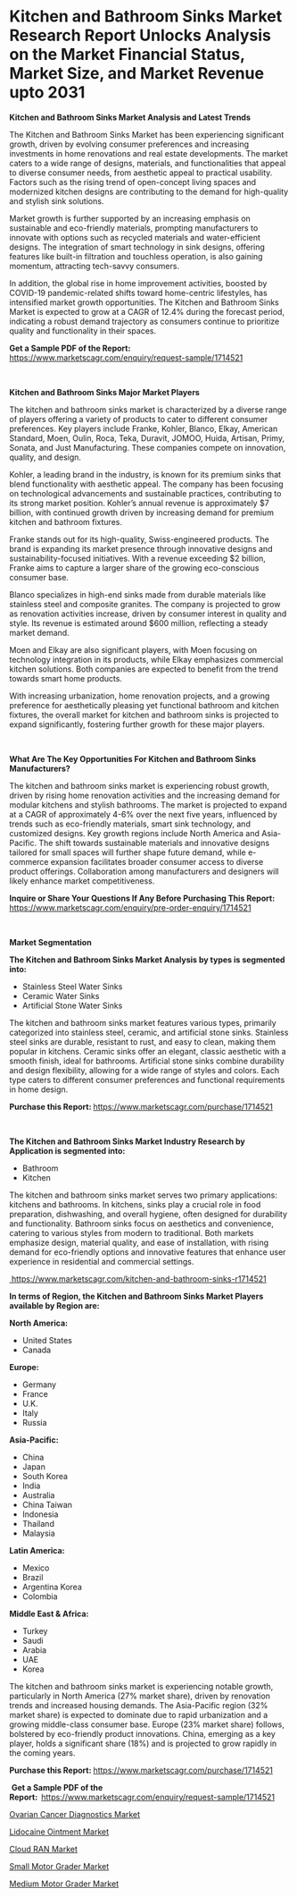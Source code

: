 <p><h1>Kitchen and Bathroom Sinks Market Research Report Unlocks Analysis on the Market Financial Status, Market Size, and Market Revenue upto 2031</h1></p><p><strong>Kitchen and Bathroom Sinks Market Analysis and Latest Trends</strong></p>
<p><p>The Kitchen and Bathroom Sinks Market has been experiencing significant growth, driven by evolving consumer preferences and increasing investments in home renovations and real estate developments. The market caters to a wide range of designs, materials, and functionalities that appeal to diverse consumer needs, from aesthetic appeal to practical usability. Factors such as the rising trend of open-concept living spaces and modernized kitchen designs are contributing to the demand for high-quality and stylish sink solutions.</p><p>Market growth is further supported by an increasing emphasis on sustainable and eco-friendly materials, prompting manufacturers to innovate with options such as recycled materials and water-efficient designs. The integration of smart technology in sink designs, offering features like built-in filtration and touchless operation, is also gaining momentum, attracting tech-savvy consumers.</p><p>In addition, the global rise in home improvement activities, boosted by COVID-19 pandemic-related shifts toward home-centric lifestyles, has intensified market growth opportunities. The Kitchen and Bathroom Sinks Market is expected to grow at a CAGR of 12.4% during the forecast period, indicating a robust demand trajectory as consumers continue to prioritize quality and functionality in their spaces.</p></p>
<p><strong>Get a Sample PDF of the Report:&nbsp;</strong> <a href="https://www.marketscagr.com/enquiry/request-sample/1714521?utm_campaign=1284&utm_medium=2&utm_source=Github&utm_content=ia&utm_term=22102024&utm_id=kitchen-and-bathroom-sinks">https://www.marketscagr.com/enquiry/request-sample/1714521</a></p>
<p>&nbsp;</p>
<p><strong>Kitchen and Bathroom Sinks Major Market Players</strong></p>
<p><p>The kitchen and bathroom sinks market is characterized by a diverse range of players offering a variety of products to cater to different consumer preferences. Key players include Franke, Kohler, Blanco, Elkay, American Standard, Moen, Oulin, Roca, Teka, Duravit, JOMOO, Huida, Artisan, Primy, Sonata, and Just Manufacturing. These companies compete on innovation, quality, and design.</p><p>Kohler, a leading brand in the industry, is known for its premium sinks that blend functionality with aesthetic appeal. The company has been focusing on technological advancements and sustainable practices, contributing to its strong market position. Kohler’s annual revenue is approximately $7 billion, with continued growth driven by increasing demand for premium kitchen and bathroom fixtures.</p><p>Franke stands out for its high-quality, Swiss-engineered products. The brand is expanding its market presence through innovative designs and sustainability-focused initiatives. With a revenue exceeding $2 billion, Franke aims to capture a larger share of the growing eco-conscious consumer base.</p><p>Blanco specializes in high-end sinks made from durable materials like stainless steel and composite granites. The company is projected to grow as renovation activities increase, driven by consumer interest in quality and style. Its revenue is estimated around $600 million, reflecting a steady market demand.</p><p>Moen and Elkay are also significant players, with Moen focusing on technology integration in its products, while Elkay emphasizes commercial kitchen solutions. Both companies are expected to benefit from the trend towards smart home products.</p><p>With increasing urbanization, home renovation projects, and a growing preference for aesthetically pleasing yet functional bathroom and kitchen fixtures, the overall market for kitchen and bathroom sinks is projected to expand significantly, fostering further growth for these major players.</p></p>
<p>&nbsp;</p>
<p><strong>What Are The Key Opportunities For Kitchen and Bathroom Sinks Manufacturers?</strong></p>
<p><p>The kitchen and bathroom sinks market is experiencing robust growth, driven by rising home renovation activities and the increasing demand for modular kitchens and stylish bathrooms. The market is projected to expand at a CAGR of approximately 4-6% over the next five years, influenced by trends such as eco-friendly materials, smart sink technology, and customized designs. Key growth regions include North America and Asia-Pacific. The shift towards sustainable materials and innovative designs tailored for small spaces will further shape future demand, while e-commerce expansion facilitates broader consumer access to diverse product offerings. Collaboration among manufacturers and designers will likely enhance market competitiveness.</p></p>
<p><strong>Inquire or Share Your Questions If Any Before Purchasing This Report:</strong> <a href="https://www.marketscagr.com/enquiry/pre-order-enquiry/1714521?utm_campaign=1284&utm_medium=2&utm_source=Github&utm_content=ia&utm_term=22102024&utm_id=kitchen-and-bathroom-sinks">https://www.marketscagr.com/enquiry/pre-order-enquiry/1714521</a></p>
<p>&nbsp;</p>
<p><strong>Market Segmentation</strong></p>
<p><strong>The Kitchen and Bathroom Sinks Market Analysis by types is segmented into:</strong></p>
<p><ul><li>Stainless Steel Water Sinks</li><li>Ceramic Water Sinks</li><li>Artificial Stone Water Sinks</li></ul></p>
<p><p>The kitchen and bathroom sinks market features various types, primarily categorized into stainless steel, ceramic, and artificial stone sinks. Stainless steel sinks are durable, resistant to rust, and easy to clean, making them popular in kitchens. Ceramic sinks offer an elegant, classic aesthetic with a smooth finish, ideal for bathrooms. Artificial stone sinks combine durability and design flexibility, allowing for a wide range of styles and colors. Each type caters to different consumer preferences and functional requirements in home design.</p></p>
<p><strong>Purchase this Report:&nbsp;</strong><a href="https://www.marketscagr.com/purchase/1714521?utm_campaign=1284&utm_medium=2&utm_source=Github&utm_content=ia&utm_term=22102024&utm_id=kitchen-and-bathroom-sinks">https://www.marketscagr.com/purchase/1714521</a></p>
<p>&nbsp;</p>
<p><strong>The Kitchen and Bathroom Sinks Market Industry Research by Application is segmented into:</strong></p>
<p><ul><li>Bathroom</li><li>Kitchen</li></ul></p>
<p><p>The kitchen and bathroom sinks market serves two primary applications: kitchens and bathrooms. In kitchens, sinks play a crucial role in food preparation, dishwashing, and overall hygiene, often designed for durability and functionality. Bathroom sinks focus on aesthetics and convenience, catering to various styles from modern to traditional. Both markets emphasize design, material quality, and ease of installation, with rising demand for eco-friendly options and innovative features that enhance user experience in residential and commercial settings.</p></p>
<p><a href="https://www.marketscagr.com/kitchen-and-bathroom-sinks-r1714521?utm_campaign=1284&utm_medium=2&utm_source=Github&utm_content=ia&utm_term=22102024&utm_id=kitchen-and-bathroom-sinks">&nbsp;https://www.marketscagr.com/kitchen-and-bathroom-sinks-r1714521</a></p>
<p><strong>In terms of Region, the Kitchen and Bathroom Sinks Market Players available by Region are:</strong></p>
<p>
    <p> <strong> North America: </strong>
        <ul>
            <li>United States</li>
            <li>Canada</li>
        </ul>
        </p> 
    <p> <strong> Europe: </strong>
        <ul>
            <li>Germany</li>
            <li>France</li>
            <li>U.K.</li>
            <li>Italy</li>
            <li>Russia</li>
        </ul>
        </p> 
    <p> <strong> Asia-Pacific: </strong>
        <ul>
            <li>China</li>
            <li>Japan</li>
            <li>South Korea</li>
            <li>India</li>
            <li>Australia</li>
            <li>China Taiwan</li>
            <li>Indonesia</li>
            <li>Thailand</li>
            <li>Malaysia</li>
        </ul>
        </p> 
    <p> <strong> Latin America: </strong>
        <ul>
            <li>Mexico</li>
            <li>Brazil</li>
            <li>Argentina Korea</li>
            <li>Colombia</li>
        </ul>
        </p> 
    <p> <strong> Middle East & Africa: </strong>
        <ul>
            <li>Turkey</li>
            <li>Saudi</li>
            <li>Arabia</li>
            <li>UAE</li>
            <li>Korea</li>
        </ul>
    </p>
    </p>
<p><p>The kitchen and bathroom sinks market is experiencing notable growth, particularly in North America (27% market share), driven by renovation trends and increased housing demands. The Asia-Pacific region (32% market share) is expected to dominate due to rapid urbanization and a growing middle-class consumer base. Europe (23% market share) follows, bolstered by eco-friendly product innovations. China, emerging as a key player, holds a significant share (18%) and is projected to grow rapidly in the coming years.</p></p>
<p><strong>Purchase this Report: </strong><a href="https://www.marketscagr.com/purchase/1714521?utm_campaign=1284&utm_medium=2&utm_source=Github&utm_content=ia&utm_term=22102024&utm_id=kitchen-and-bathroom-sinks">https://www.marketscagr.com/purchase/1714521</a></p>
<p>&nbsp;<strong>Get a Sample PDF of the Report:&nbsp;&nbsp;</strong><a href="https://www.marketscagr.com/enquiry/request-sample/1714521?utm_campaign=1284&utm_medium=2&utm_source=Github&utm_content=ia&utm_term=22102024&utm_id=kitchen-and-bathroom-sinks">https://www.marketscagr.com/enquiry/request-sample/1714521</a></p>
<p><strong></strong></p>
<p><p><a href="https://www.linkedin.com/pulse/ovarian-cancer-diagnostics-spectrum-usage-patterns-sector-govyf?utm_campaign=1284&utm_medium=2&utm_source=Github&utm_content=ia&utm_term=22102024&utm_id=kitchen-and-bathroom-sinks">Ovarian Cancer Diagnostics Market</a></p><p><a href="https://www.linkedin.com/pulse/unlocking-growth-potential-strategic-analysis-lidocaine-ointment-2hoyc?utm_campaign=1284&utm_medium=2&utm_source=Github&utm_content=ia&utm_term=22102024&utm_id=kitchen-and-bathroom-sinks">Lidocaine Ointment Market</a></p><p><a href="https://www.linkedin.com/pulse/cloud-ran-market-strategic-insights-product-evolution-audwc?utm_campaign=1284&utm_medium=2&utm_source=Github&utm_content=ia&utm_term=22102024&utm_id=kitchen-and-bathroom-sinks">Cloud RAN Market</a></p><p><a href="https://issuu.com/reportprime-2/docs/small-motor-grader-market-size-2030_e4d730f0debd25?utm_campaign=1284&utm_medium=2&utm_source=Github&utm_content=ia&utm_term=22102024&utm_id=kitchen-and-bathroom-sinks">Small Motor Grader Market</a></p><p><a href="https://issuu.com/reportprime-2/docs/medium-motor-grader-market-size-203_e78ee6c8a6fae7?utm_campaign=1284&utm_medium=2&utm_source=Github&utm_content=ia&utm_term=22102024&utm_id=kitchen-and-bathroom-sinks">Medium Motor Grader Market</a></p></p>